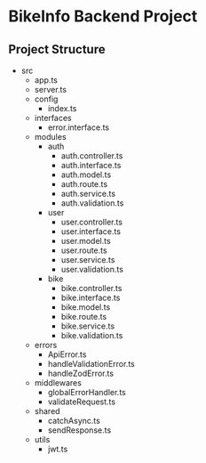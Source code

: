 # BikeInfo Backend Project

## Project Structure

- src
  - app.ts
  - server.ts
  - config
    - index.ts
  - interfaces
    - error.interface.ts
  - modules
    - auth
      - auth.controller.ts
      - auth.interface.ts
      - auth.model.ts
      - auth.route.ts
      - auth.service.ts
      - auth.validation.ts
    - user
      - user.controller.ts
      - user.interface.ts
      - user.model.ts
      - user.route.ts
      - user.service.ts
      - user.validation.ts
    - bike
      - bike.controller.ts
      - bike.interface.ts
      - bike.model.ts
      - bike.route.ts
      - bike.service.ts
      - bike.validation.ts
  - errors
    - ApiError.ts
    - handleValidationError.ts
    - handleZodError.ts
  - middlewares
    - globalErrorHandler.ts
    - validateRequest.ts
  - shared
    - catchAsync.ts
    - sendResponse.ts
  - utils
    - jwt.ts

